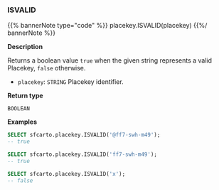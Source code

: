 ### ISVALID

{{% bannerNote type="code" %}}
placekey.ISVALID(placekey)
{{%/ bannerNote %}}

**Description**

Returns a boolean value `true` when the given string represents a valid Placekey, `false` otherwise.

* `placekey`: `STRING` Placekey identifier.

**Return type**

`BOOLEAN`

**Examples**

```sql
SELECT sfcarto.placekey.ISVALID('@ff7-swh-m49');
-- true
```

```sql
SELECT sfcarto.placekey.ISVALID('ff7-swh-m49');
-- true
```

```sql
SELECT sfcarto.placekey.ISVALID('x');
-- false
```